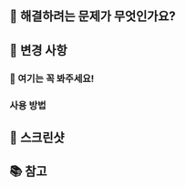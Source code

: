 ## 🤔 해결하려는 문제가 무엇인가요?

<!-- 관련 이슈를 적어주세요 -->
<!-- closed #1-->

## 🎉 변경 사항

### 🙏 여기는 꼭 봐주세요!

### 사용 방법

## 🌄 스크린샷

## 📚 참고
